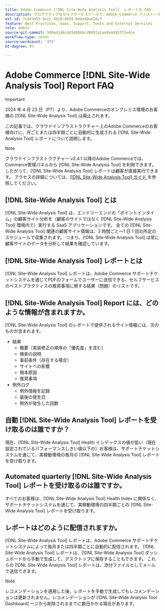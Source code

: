 ```yaml
---
title: Adobe Commerce [!DNL Site-Wide Analysis Tool]  レポートの FAQ
description: プロアクティブなセルフサービスツールで、Adobe Commerce インストールのセキュリティと操作性を確保するための詳細なシステムインサイトおよびレコメンデーションが含まれている中央リポジトリである  [!DNL Site-Wide Analysis Tool] について説明します。
exl-id: 7c843d55-9e2c-4b18-8859-0ebad0ae28cf
feature: Best Practices, Saas, Support, Tools and External Services
role: Admin
source-git-commit: 580ad148cd4346868cd9892a1ae9a4d85f73edce
workflow-type: tm+mt
source-wordcount: '372'
ht-degree: 0%

---
```


# Adobe Commerce [!DNL Site-Wide Analysis Tool] Report FAQ

>[!IMPORTANT]
>
>2024 年 4 月 23 日（PT）より、Adobe Commerceのオンプレミス環境のお客様の [!DNL Site-Wide Analysis Tool] は廃止されます。

この記事では、クラウドインフラストラクチャー上のAdobe Commerceのお客様向けに、月ごとまたは四半期ごとに自動的に生成される [!DNL Site-Wide Analysis Tool] レポートについて説明します。

>[!NOTE]
>
>クラウドインフラストラクチャー v2.4.1 以降のAdobe Commerceでは、Commerce管理パネルから [!DNL Site-Wide Analysis Tool] を利用できます。 したがって、[!DNL Site-Wide Analysis Tool] レポートは顧客が直接実行できます。 アクセスの詳細については、[[!DNL Site-Wide Analysis Tool]  ガイド ](https://experienceleague.adobe.com/docs/commerce-operations/tools/site-wide-analysis-tool/access.html) を参照してください。

## [!DNL Site-Wide Analysis Tool] とは

[!DNL Site-Wide Analysis Tool] は、エンドツーエンドの「ポイントインタイム」の顧客サイト分析を（顧客のサイトではなく [!DNL Site-Wide Analysis Tool] 環境内で）実行する SaaS アプリケーションです。 全ての [!DNL Site-Wide Analysis Tool] 関連の顧客サイト情報は、3 時間ごと～1 日 1 回の所定のスケジュールで収集されます。 つまり、[!DNL Site-Wide Analysis Tool] は常に顧客サイトのデータを分析して結果を確認しています。

## [!DNL Site-Wide Analysis Tool] レポートとは

[!DNL Site-Wide Analysis Tool] レポートは、Adobe Commerce サポートチケットシステムを通じてPDFのフォームでユーザーに送信できる、セルフサービスのベストプラクティスの推奨事項に関する結果（問題）のリストです。

## [!DNL Site-Wide Analysis Tool] Report には、どのような情報が含まれますか。

[!DNL Site-Wide Analysis Tool] のレポートで提供されるサイト情報には、次のものが含まれます。

* 結果
   * 概要（実装修正の順序の「優先度」を含む）
   * 検索の説明
   * 事前条件（存在する場合）
   * サイトへの影響
   * 根本原因
   * 推奨事項
* 例外ログ
   * 例外情報を記録
   * 最後の発生日
   * 例外が発生した回数

## 自動 [!DNL Site-Wide Analysis Tool] レポートを受け取るのは誰ですか？

現在、[!DNL Site-Wide Analysis Tool] Health インデックスの値が低い（現在設定されているパフォーマンスしきい値以下の）お客様は、サポートチケットシステムを通じて、実稼動環境の毎月の [!DNL Site-Wide Analysis Tool] レポートを受け取ります。

## Automated quarterly [!DNL Site-Wide Analysis Tool] レポートを受け取るのは誰ですか。

すべてのお客様は、[!DNL Site-Wide Analysis Tool] Health Index に関係なく、サポートチケットシステムを通じて、実稼動環境の四半期ごとの [!DNL Site-Wide Analysis Tool] レポートを受け取ります。

## レポートはどのように配信されますか。

[!DNL Site-Wide Analysis Tool] レポートは、Adobe Commerce サポートチケットシステムによって毎月または四半期ごとに自動的に配信されます。 [!DNL Site-Wide Analysis Tool] レポートは、[!DNL Site-Wide Analysis Tool] ダッシュボードから手動で生成して、デスクトップに保存することもできます。 これらの [!DNL Site-Wide Analysis Tool] レポートは、添付ファイルとしてメールで送信できます。

>[!NOTE]
>
>レコメンデーションを適用した後、レポートを手動で生成してもレコメンデーションは更新されません。レコメンデーションが [!DNL Site-Wide Analysis Tool Dashboard] ージから削除されるまでに数日かかる場合があります。
